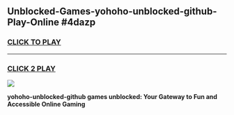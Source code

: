 
## Unblocked-Games-yohoho-unblocked-github-Play-Online #4dazp
<h3>
<a href="https://news.freeplayer.one?title=yohoho-unblocked-github&ref=3">CLICK TO PLAY</a></h3>
<hr>

<h3>
<a href="https://news.freeplayer.one?title=yohoho-unblocked-github&ref=3">CLICK 2 PLAY</a>
  
</h3>

<a href="https://news.freeplayer.one?title=yohoho-unblocked-github&ref=3"><img src="https://clearcache.store/games.png"></a>


**yohoho-unblocked-github games unblocked: Your Gateway to Fun and Accessible Online Gaming**
